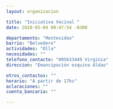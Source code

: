 ```yaml
---
layout: organizacion

title: "Iniciativa Vecinal "
date: 2020-05-04 00:47:54 -0300

departamento: "Montevideo"
barrio: "Belvedere"
actividades: "Olla"
necesidades: ""
telefono_contacto: "095633449 Virginia"
direccion: "Emancipación esquina Aldao"

otros_contactos: ""
horario: "A partir de 17hs"
aclaraciones: ""
cuenta_bancaria: ""

---
```

